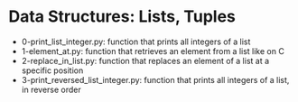 # Data Structures: Lists, Tuples
* 0-print_list_integer.py: function that prints all integers of a list
* 1-element_at.py: function that retrieves an element from a list like on C
* 2-replace_in_list.py: function that replaces an element of a list at a specific position
* 3-print_reversed_list_integer.py: function that prints all integers of a list, in reverse order
